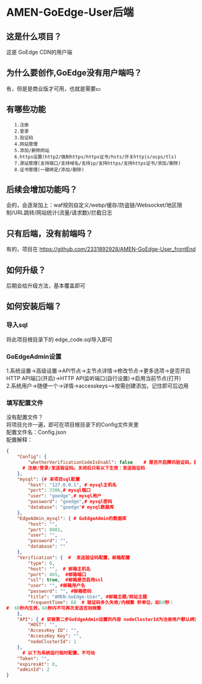 # AMEN-GoEdge-User后端

## 这是什么项目？
这是 GoEdge CDN的用户端

## 为什么要创作,GoEdge没有用户端吗？
有，但是是商业版才可用，也就是需要💴

## 有哪些功能
       1.注册  
       2.登录  
       3.验证码  
       4.网站管理  
       5.添加/删除网站  
       6.https设置(http2/强制https/https证书/hsts/开关http|s/ocps/tls)  
       7.源站管理(支持端口/支持域名/支持ip/支持https/支持https证书/添加/删除)  
       8.证书管理(一键绑定/添加/删除)  

## 后续会增加功能吗？
会的，会逐渐加上：waf规则自定义/webp/缓存/防盗链/Websocket/地区限制/URL跳转/网站统计(流量/请求数)/拦截日志

## 只有后端，没有前端吗？
有的，项目在 https://github.com/2331892928/AMEN-GoEdge-User_frontEnd

## 如何升级？
后期会给升级方法，基本覆盖即可

## 如何安装后端？
### 导入sql
将此项目根目录下的 edge_code.sql导入即可
### GoEdgeAdmin设置
1.系统设置->高级设置->API节点->主节点详情->修改节点->更多选项->是否开启HTTP API端口(开启)->HTTP API监听端口(自行设置)->启用当前节点(打开)  
2.系统用户->随便一个->详情->accesskeys—>按需创建添加，记住即可后边用
### 填写配置文件
没有配置文件？  
将项目允许一遍，即可在项目根目录下的Config文件夹里  
配置文件名：Config.json  
配置解释：
```json
{
    "Config": {
        "whetherVerificationCodeIsEnabl": false    # 是否开启腾讯验证码，验证码界面有：
      # 注册/登录/发送验证码。关闭后只有以下生效：发送验证码
    },
    "mysql": {# 本项目sql配置
        "host": "127.0.0.1", # mysql主机名
        "port": 3306,# mysql端口
        "user": "goedge",# mysql用户
        "password": "goedge",# mysql密码
        "database": "goedge"# mysql数据库
    },
    "EdgeAdmin_mysql": { # GoEdgeAdmin的数据库
        "host": "",
        "port": 8001,
        "user": "",
        "password": "",
        "database": ""
    },
    "Verification": {  #  发送验证码配置，邮箱配置
        "type": 0,
        "host": "",  # 邮箱主机名
        "port": 465,  #邮箱端口
        "ssl": true,  #邮箱是否启用ssl
        "user": "", #邮箱用户名
        "password": "", #邮箱密码
        "title": "AMEN-GoEdge-User", #邮箱主题/网站主题
        "frequentTime": 60  # 验证码多久失效/内频繁 秒单位，如60秒：
#  60秒内生效，60秒内不可再次发送否则频繁
    },
    "API": { # 安装第二步GoEdgeAdmin设置的内容 nodeClusterId为注册用户默认绑定的集群id
        "HOST": "",
        "AccessKey ID": "",
        "AccessKey Key": "",
        "nodeClusterId": 1
    },
      # 以下为系统运行临时配置，不可动  
    "Token": "",
    "expiresAt": 0,
    "adminId": 2
}
```
